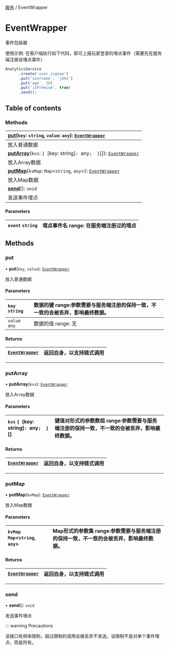[服务](../groups/服务.服务.md) / EventWrapper

# EventWrapper <Badge type="tip" text="Class" /> <Score text="EventWrapper" />

事件包装器

<span style="font-size: 14px;">
使用示例: 在客户端执行如下代码，即可上报玩家登录的埋点事件（需要先在服务端注册该埋点事件）
</span>

```ts
AnalyticsService
      .create('user_signup')
      .put('username', 'john')
      .put('age', 30)
      .put('isPremium', true)
      .send();
```

## Table of contents

### Methods <Score text="Methods" /> 
| **[put](mw.EventWrapper.md#put)**(`key`: `string`, `value`: `any`): [`EventWrapper`](mw.EventWrapper.md) <Badge type="tip" text="client" />  |
| :-----|
| 放入普通数据|
| **[putArray](mw.EventWrapper.md#putarray)**(`kvs`: `{ `[key: string]`: `any`;  }`[]): [`EventWrapper`](mw.EventWrapper.md) <Badge type="tip" text="client" />  |
| 放入Array数据|
| **[putMap](mw.EventWrapper.md#putmap)**(`kvMap`: `Map`<`string`, `any`\>): [`EventWrapper`](mw.EventWrapper.md) <Badge type="tip" text="client" />  |
| 放入Map数据|
| **[send](mw.EventWrapper.md#send)**(): `void` <Badge type="tip" text="client" />  |
| 发送事件埋点|

#### Parameters

| `event` `string` | 埋点事件名 range: 在服务端注册过的埋点 |
| :------ | :------ |

## Methods

### put <Score text="put" /> 

• **put**(`key`, `value`): [`EventWrapper`](mw.EventWrapper.md) <Badge type="tip" text="client" />

放入普通数据

#### Parameters

| `key` `string` | 数据的键 range:参数需要与服务端注册的保持一致，不一致的会被丢弃，影响最终数据。 |
| :------ | :------ |
| `value` `any` | 数据的值 range: 无 |

#### Returns

| [`EventWrapper`](mw.EventWrapper.md) | 返回自身，以支持链式调用 |
| :------ | :------ |

___

### putArray <Score text="putArray" /> 

• **putArray**(`kvs`): [`EventWrapper`](mw.EventWrapper.md) <Badge type="tip" text="client" />

放入Array数据

#### Parameters

| `kvs` `{ `[key: string]`: `any`;  }`[] | 键值对形式的参数数组 range:参数需要与服务端注册的保持一致，不一致的会被丢弃，影响最终数据。 |
| :------ | :------ |

#### Returns

| [`EventWrapper`](mw.EventWrapper.md) | 返回自身，以支持链式调用 |
| :------ | :------ |

___

### putMap <Score text="putMap" /> 

• **putMap**(`kvMap`): [`EventWrapper`](mw.EventWrapper.md) <Badge type="tip" text="client" />

放入Map数据

#### Parameters

| `kvMap` `Map`<`string`, `any`\> | Map形式的参数集 range:参数需要与服务端注册的保持一致，不一致的会被丢弃，影响最终数据。 |
| :------ | :------ |

#### Returns

| [`EventWrapper`](mw.EventWrapper.md) | 返回自身，以支持链式调用 |
| :------ | :------ |

___

### send <Score text="send" /> 

• **send**(): `void` <Badge type="tip" text="client" />

发送事件埋点


::: warning Precautions

该接口有频率限制，超过限制的调用会被丢弃不发送。该限制不是对单个事件埋点，而是所有。
